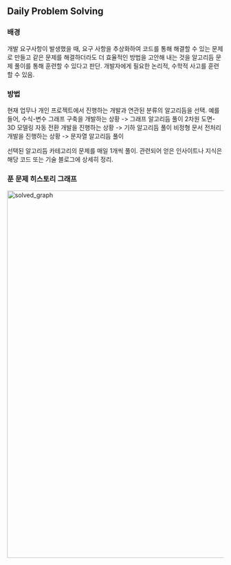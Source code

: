 ## Daily Problem Solving

### 배경
개발 요구사항이 발생했을 때, 요구 사항을 추상화하여 코드를 통해 해결할 수 있는 문제로 만들고 같은 문제를 해결하더라도 더 효율적인 방법을 고안해 내는 것을 알고리듬 문제 풀이를 통해 훈련할 수 있다고 판단.
개발자에게 필요한 논리적, 수학적 사고를 훈련할 수 있음.

### 방법
현재 업무나 개인 프로젝트에서 진행하는 개발과 연관된 분류의 알고리듬을 선택.
예를 들어, 
수식-변수 그래프 구축을 개발하는 상황 -> 그래프 알고리듬 풀이
2차원 도면- 3D 모델링 자동 전환 개발을 진행하는 상황 -> 기하 알고리듬 풀이
비정형 문서 전처리 개발을 진행하는 상황 -> 문자열 알고리듬 풀이

선택된 알고리듬 카테고리의 문제를 매일 1개씩 풀이. 관련되어 얻은 인사이트나 지식은 해당 코드 또는 기술 블로그에 상세히 정리.

### 푼 문제 히스토리 그래프
<img width="853" alt="solved_graph" src="https://github.com/user-attachments/assets/6ce7290e-b98e-4f9a-9c21-5fae7192861c" />
